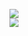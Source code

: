 [![](https://img.shields.io/badge/Made%20With-Github%20Spray-lightgrey.svg?style=for-the-badge&logo=github)](https://github.com/Annihil/github-spray#12843)  
[![](https://i.imgur.com/2DrTn0Z.gif)](https://github.com/Annihil/github-spray)